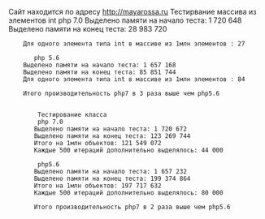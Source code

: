 Сайт находится по адресу http://mayarossa.ru
           Тестирвание массива из элементов int
           php 7.0
           Выделено памяти на начало теста: 1 720 648
          Выделено памяти на конец теста: 28 983 720

        Для одного элемента типа int в массиве из 1млн элементов : 27

           php 5.6
        Выделено памяти на начало теста: 1 657 168
        Выделено памяти на конец теста: 85 851 744
        Для одного элемента типа int в массиве из 1млн элементов : 84

        Итого производительность php7 в 3 раза выше чем php5.6


            Тестирование класса
            php 7.0
           Выделено памяти на начало теста: 1 720 672
           Выделено памяти на конец теста: 123 269 744
           Итого на 1млн объектов: 121 549 072
           Каждые 500 итераций дополнительно выделялось: 44 000

            php5.6
           Выделено памяти на начало теста: 1 657 232
           Выделено памяти на конец теста: 199 374 864
           Итого на 1млн объектов: 197 717 632
           Каждые 500 итераций дополнительно выделялось: 80 000

           Итого производительность php7 в 2 раза выше чем php5.6


